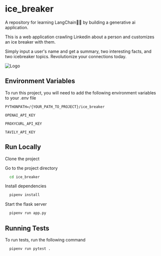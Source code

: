 
# ice_breaker

A repository for learning LangChain🦜🔗  by building a generative ai application.

This is a web application crawling Linkedin about a person and customizes an ice breaker with them.

Simply input a user's name and get a summary, two interesting facts, and two icebreaker topics. Revolutionize your connections today.

![Logo](https://github.com/yulia-kr/ice_breaker/assets/100228348/3f5eecba-6515-4f05-b2fa-68d0ab99bb44)



## Environment Variables

To run this project, you will need to add the following environment variables to your .env file

`PYTHONPATH=/{YOUR_PATH_TO_PROJECT}/ice_breaker`

`OPENAI_API_KEY`

`PROXYCURL_API_KEY`

`TAVILY_API_KEY`

## Run Locally

Clone the project

Go to the project directory

```bash
  cd ice_breaker
```

Install dependencies

```bash
  pipenv install
```

Start the flask server

```bash
  pipenv run app.py
```


## Running Tests

To run tests, run the following command

```bash
  pipenv run pytest .
```


